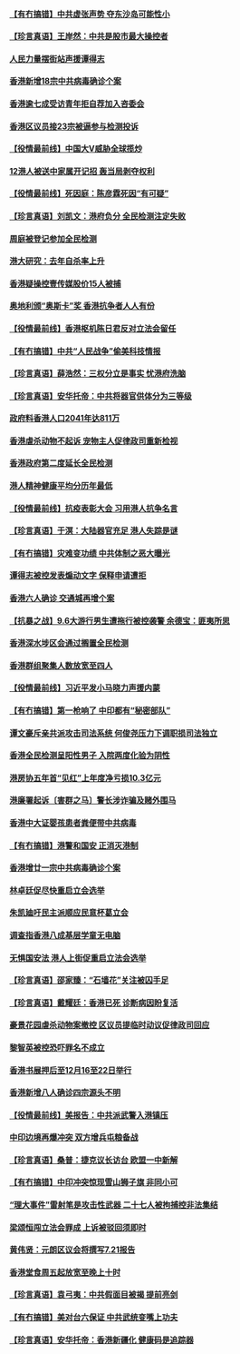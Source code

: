 #### [【有冇搞错】中共虚张声势 夺东沙岛可能性小](../pages/nsc415/n12403070.md) 
#### [【珍言真语】王岸然：中共是股市最大操控者](../pages/nsc415/n12403006.md) 
#### [人民力量摆街站声援谭得志](../pages/nsc415/n12401538.md) 
#### [香港新增18宗中共病毒确诊个案](../pages/nsc415/n12401528.md) 
#### [香港逾七成受访青年拒自荐加入咨委会](../pages/nsc415/n12401419.md) 
#### [香港区议员接23宗被逼参与检测投诉](../pages/nsc415/n12401364.md) 
#### [【役情最前线】中国大V威胁全球揽炒](../pages/nsc415/n12400782.md) 
#### [12港人被送中家属开记招 轰当局剥夺权利](../pages/nsc415/n12401148.md) 
#### [【役情最前线】死因庭：陈彦霖死因“有可疑”](../pages/nsc415/n12397163.md) 
#### [【珍言真语】刘凯文：港府负分 全民检测注定失败](../pages/nsc415/n12396687.md) 
#### [周庭被登记参加全民检测](../pages/nsc415/n12395623.md) 
#### [港大研究：去年自杀率上升](../pages/nsc415/n12395625.md) 
#### [香港疑操控壹传媒股价15人被捕](../pages/nsc415/n12395603.md) 
#### [奥地利颁“奥斯卡”奖 香港抗争者人人有份](../pages/nsc415/n12395566.md) 
#### [【役情最前线】香港枢机陈日君反对立法会留任](../pages/nsc415/n12395225.md) 
#### [【有冇搞错】中共“人民战争”偷美科技情报](../pages/nsc415/n12394755.md) 
#### [【珍言真语】薛浩然：三权分立是事实 忧港府洗脑](../pages/nsc415/n12394428.md) 
#### [【珍言真语】安华托帝：中共将器官供体分为三等级](../pages/nsc415/n12390272.md) 
#### [政府料香港人口2041年达811万](../pages/nsc415/n12392996.md) 
#### [香港虐杀动物不起诉 宠物主人促律政司重新检视](../pages/nsc415/n12392972.md) 
#### [香港政府第二度延长全民检测](../pages/nsc415/n12392950.md) 
#### [港人精神健康平均分历年最低](../pages/nsc415/n12392877.md) 
#### [【役情最前线】抗疫表彰大会 习用港人抗争名言](../pages/nsc415/n12392396.md) 
#### [【珍言真语】于溟：大陆器官充足 港人失踪是谜](../pages/nsc415/n12391474.md) 
#### [【有冇搞错】灾难变功绩 中共体制之恶大曝光](../pages/nsc415/n12391994.md) 
#### [谭得志被控发表煽动文字 保释申请遭拒](../pages/nsc415/n12390251.md) 
#### [香港六人确诊 交通城再增个案](../pages/nsc415/n12390242.md) 
#### [【抗暴之战】9.6大游行男生遭拖行被控袭警 余德宝：匪夷所思](../pages/nsc415/n12390234.md) 
#### [香港深水埗区会通过搁置全民检测](../pages/nsc415/n12390204.md) 
#### [香港群组聚集人数放宽至四人](../pages/nsc415/n12390173.md) 
#### [【役情最前线】习近平发小马晓力声援内蒙](../pages/nsc415/n12389694.md) 
#### [【有冇搞错】第一枪响了 中印都有“秘密部队”](../pages/nsc415/n12389227.md) 
#### [谭文豪斥亲共派攻击司法系统 何俊尧压力下调职损司法独立](../pages/nsc415/n12387609.md) 
#### [香港全民检测呈阳性男子 入院两度化验为阴性](../pages/nsc415/n12387599.md) 
#### [港房协五年首“见红”上年度净亏损10.3亿元](../pages/nsc415/n12387600.md) 
#### [港廉署起诉〔害群之马〕警长涉诈骗及赌外围马](../pages/nsc415/n12387587.md) 
#### [香港中大证婴孩患者粪便带中共病毒](../pages/nsc415/n12387562.md) 
#### [【有冇搞错】港警和国安 正消灭港制](../pages/nsc415/n12386915.md) 
#### [香港增廿一宗中共病毒确诊个案](../pages/nsc415/n12385175.md) 
#### [林卓廷促尽快重启立会选举](../pages/nsc415/n12385157.md) 
#### [朱凯廸吁民主派顺应民意杯葛立会](../pages/nsc415/n12385150.md) 
#### [调查指香港八成基层学童无电脑](../pages/nsc415/n12385128.md) 
#### [无惧国安法 港人上街促重启立法会选举](../pages/nsc415/n12384892.md) 
#### [【珍言真语】邵家臻：“石墙花”关注被囚手足](../pages/nsc415/n12384305.md) 
#### [【珍言真语】戴耀廷：香港已死 诊断病因盼复活](../pages/nsc415/n12380746.md) 
#### [豪景花园虐杀动物案撤控 区议员提临时动议促律政司回应](../pages/nsc415/n12379231.md) 
#### [黎智英被控恐吓罪名不成立](../pages/nsc415/n12379232.md) 
#### [香港书展押后至12月16至22日举行](../pages/nsc415/n12379220.md) 
#### [香港新增八人确诊四宗源头不明](../pages/nsc415/n12379186.md) 
#### [【役情最前线】美报告：中共派武警入港镇压](../pages/nsc415/n12378632.md) 
#### [中印边境再爆冲突 双方增兵屯粮备战](../pages/nsc415/n12378965.md) 
#### [【珍言真语】桑普：捷克议长访台 欧盟一中新解](../pages/nsc415/n12378200.md) 
#### [【有冇搞错】中印冲突惊现雪山狮子旗 非同小可](../pages/nsc415/n12378342.md) 
#### [“理大事件”雷射笔是攻击性武器 二十七人被拘捕控非法集结](../pages/nsc415/n12376655.md) 
#### [梁颂恒闯立法会罪成 上诉被驳回须即时](../pages/nsc415/n12376627.md) 
#### [黄伟贤：元朗区议会将撰写7.21报告](../pages/nsc415/n12376589.md) 
#### [香港堂食周五起放宽至晚上十时](../pages/nsc415/n12376559.md) 
#### [【珍言真语】袁弓夷：中共假面目被揭 提前亮剑](../pages/nsc415/n12375456.md) 
#### [【有冇搞错】美对台六保证 中共武统变嘴上功夫](../pages/nsc415/n12375812.md) 
#### [【珍言真语】安华托帝：香港新疆化 健康码是追踪器](../pages/nsc415/n12373087.md) 
